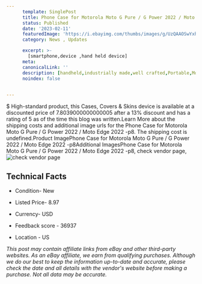 ```yaml
---
      template: SinglePost
      title: Phone Case for Motorola Moto G Pure / G Power 2022 / Moto Edge 2022 -p8
      status: Published
      date: '2023-02-11'
      featuredImage: 'https://i.ebayimg.com/thumbs/images/g/UzQAAOSwYxhi28L5/s-l225.jpg'
      category: News , Updates

      excerpt: >-
        [smartphone,device ,hand held device]
      meta:
      canonicalLink: ''
      description: [handheld,industrially made,well crafted,Portable,Mobile,Compact,Convenient,Lightweight,Maneuverable,Man-portable,Miniature,Carriable,Hand-held,Light,Holdable,Transportable,Mobile device,Pocket-sized,On-the-go,Wireless,Cordless,Compact size,Convenient size, smartphone,device ,hand held device]
      noindex: false

        
---
```

$
    High-standard product, this Cases, Covers & Skins device is available at a discounted price of 7.8039000000000005 after a 13% discount and has a rating of 5 as of the time this blog was written.Learn More about the shipping costs and additional image urls for the Phone Case for Motorola Moto G Pure / G Power 2022 / Moto Edge 2022 -p8. The shipping cost is undefined.Product ImagePhone Case for Motorola Moto G Pure / G Power 2022 / Moto Edge 2022 -p8Additional ImagesPhone Case for Motorola Moto G Pure / G Power 2022 / Moto Edge 2022 -p8, check vendor page, ![check vendor page](https://origin-galleryplus.ebayimg.com/ws/web/374186513709_2_0_1/225x225.jpg,https://origin-galleryplus.ebayimg.com/ws/web/374186513709_3_0_1/225x225.jpg)
    
    

 ## Technical Facts 



     
      

 - Condition- New 


      

 - Listed Price- 8.97 


      

 - Currency- USD 


      

 - Feedback score - 36937 


      

 - Location - US 


      
      

 *_This post may contain affiliate links from eBay and other third-party websites. As an eBay affiliate, we earn from qualifying purchases. Although we do our best to keep the information up-to-date and accurate, please check the date and all details with the vendor's website before making a purchase. Not all data may be accurate._*



    
    
    
    
    